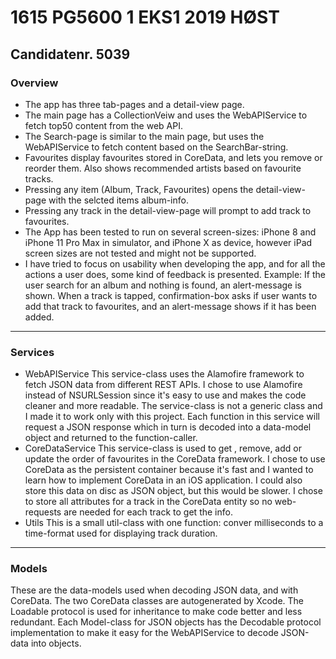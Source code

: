 # 1615 PG5600 1 EKS1 2019 HØST
Candidatenr. 5039
---
### Overview
* The app has three tab-pages and a detail-view page. 
* The main page has a CollectionVeiw and uses the WebAPIService to fetch top50 content from the web API.
* The Search-page is similar to the main page, but uses the WebAPIService to fetch content based on the SearchBar-string.
* Favourites display favourites stored in CoreData, and lets you remove or reorder them. Also shows recommended artists based on favourite tracks.
* Pressing any item (Album, Track, Favourites) opens the detail-view-page with the selcted items album-info.
* Pressing any track in the detail-view-page will prompt to add track to favourites.
* The App has been tested to run on several screen-sizes: iPhone 8 and iPhone 11 Pro Max in simulator, and iPhone X as device, however iPad screen sizes are not tested and might not be supported. 
* I have tried to focus on usability when developing the app, and for all the actions a user does, some kind of feedback is presented. Example: If the user search for an album and nothing is found, an alert-message is shown. When a track is tapped, confirmation-box asks if user wants to add that track to favourites, and an alert-message shows if it has been added.
---
### Services
* WebAPIService
This service-class uses the Alamofire framework to fetch JSON data from different REST APIs. I chose to use Alamofire instead of NSURLSession since it's easy to use and makes the code cleaner and more readable. The service-class is not a generic class and I made it to work only with this project. Each function in this service will request a JSON response which in turn is decoded into a data-model object and returned to the function-caller.  
* CoreDataService
This service-class is used to get , remove, add or update the order of favourites in the CoreData framework. I chose to use CoreData as the persistent container because it's fast and I wanted to learn how to implement CoreData in an iOS application. I could also store this data on disc as JSON object, but this would be slower. I chose to store all attributes for a track in the CoreData entity so no web-requests are needed for each track to get the info.
* Utils
This is a small util-class with one function: conver milliseconds to a time-format used for displaying track duration.
---
### Models
These are the data-models used when decoding JSON data, and with CoreData. The two CoreData classes are autogenerated by Xcode. The Loadable protocol is used for inheritance to make code better and less redundant. Each Model-class for JSON objects has the Decodable protocol implementation to make it easy for the WebAPIService to decode JSON-data into objects.

